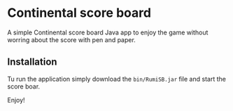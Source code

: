 # Continental score board
A simple Continental score board Java app to enjoy the game without worring about the score with pen and paper. 

## Installation
Tu run the application simply download the `bin/RumiSB.jar` file and start the score boar.

Enjoy!

